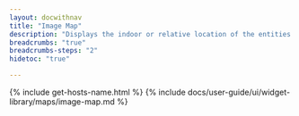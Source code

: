 ```yaml
---
layout: docwithnav
title: "Image Map"
description: "Displays the indoor or relative location of the entities on the image map. Useful to display floor maps, smart parking, etc. Entity coordinates are expected to be in the range from 0 to 1. Highly customizable via custom markers, marker tooltips, and widget actions."
breadcrumbs: "true"
breadcrumbs-steps: "2"
hidetoc: "true"

---
```

{% include get-hosts-name.html %}
{% include docs/user-guide/ui/widget-library/maps/image-map.md %}
